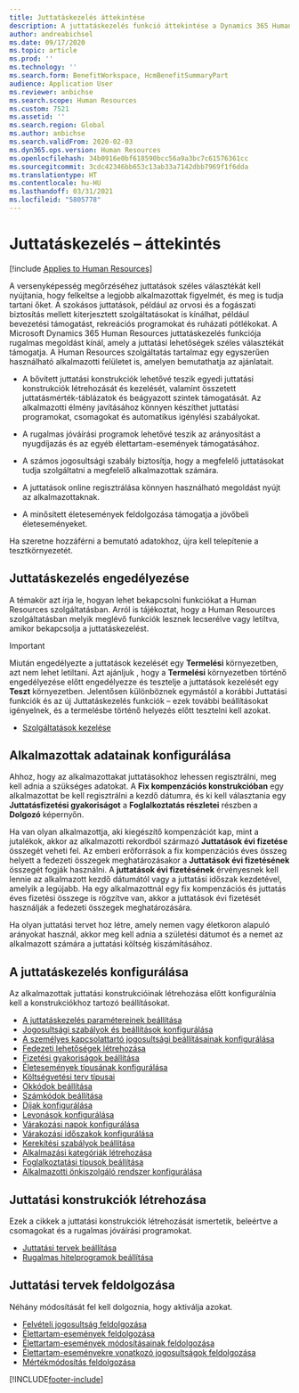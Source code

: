 ```yaml
---
title: Juttatáskezelés áttekintése
description: A juttatáskezelés funkció áttekintése a Dynamics 365 Human Resources alkalmazásban. Az alkalmazottak számára kiterjesztett juttatási lehetőségeket kínálhat könnyen használható online felületen.
author: andreabichsel
ms.date: 09/17/2020
ms.topic: article
ms.prod: ''
ms.technology: ''
ms.search.form: BenefitWorkspace, HcmBenefitSummaryPart
audience: Application User
ms.reviewer: anbichse
ms.search.scope: Human Resources
ms.custom: 7521
ms.assetid: ''
ms.search.region: Global
ms.author: anbichse
ms.search.validFrom: 2020-02-03
ms.dyn365.ops.version: Human Resources
ms.openlocfilehash: 34b0916e0bf618590bcc56a9a3bc7c61576361cc
ms.sourcegitcommit: 3cdc42346bb653c13ab33a7142dbb7969f1f6dda
ms.translationtype: HT
ms.contentlocale: hu-HU
ms.lasthandoff: 03/31/2021
ms.locfileid: "5805778"
---
```

# <a name="benefits-management-overview"></a>Juttatáskezelés – áttekintés

[!include [Applies to Human Resources](../includes/applies-to-hr.md)]

A versenyképesség megőrzéséhez juttatások széles választékát kell nyújtania, hogy felkeltse a legjobb alkalmazottak figyelmét, és meg is tudja tartani őket. A szokásos juttatások, például az orvosi és a fogászati biztosítás mellett kiterjesztett szolgáltatásokat is kínálhat, például bevezetési támogatást, rekreációs programokat és ruházati pótlékokat. A Microsoft Dynamics 365 Human Resources juttatáskezelés funkciója rugalmas megoldást kínál, amely a juttatási lehetőségek széles választékát támogatja. A Human Resources szolgáltatás tartalmaz egy egyszerűen használható alkalmazotti felületet is, amelyen bemutathatja az ajánlatait.

- A bővített juttatási konstrukciók lehetővé teszik egyedi juttatási konstrukciók létrehozását és kezelését, valamint összetett juttatásmérték-táblázatok és beágyazott szintek támogatását. Az alkalmazotti élmény javításához könnyen készíthet juttatási programokat, csomagokat és automatikus igénylési szabályokat.

- A rugalmas jóváírási programok lehetővé teszik az arányosítást a nyugdíjazás és az egyéb élettartam-események támogatásához.

- A számos jogosultsági szabály biztosítja, hogy a megfelelő juttatásokat tudja szolgáltatni a megfelelő alkalmazottak számára.

- A juttatások online regisztrálása könnyen használható megoldást nyújt az alkalmazottaknak.

- A minősített életesemények feldolgozása támogatja a jövőbeli életeseményeket.

Ha szeretne hozzáférni a bemutató adatokhoz, újra kell telepítenie a tesztkörnyezetét.

## <a name="enable-benefits-management"></a>Juttatáskezelés engedélyezése

A témakör azt írja le, hogyan lehet bekapcsolni funkciókat a Human Resources szolgáltatásban. Arról is tájékoztat, hogy a Human Resources szolgáltatásban melyik meglévő funkciók lesznek lecserélve vagy letiltva, amikor bekapcsolja a juttatáskezelést.

> [!IMPORTANT]
> Miután engedélyezte a juttatások kezelését egy **Termelési** környezetben, azt nem lehet letiltani. Azt ajánljuk , hogy a **Termelési** környezetben történő engedélyezése előtt engedélyezze és tesztelje a juttatások kezelését egy **Teszt** környezetben. Jelentősen különböznek egymástól a korábbi Juttatási funkciók és az új Juttatáskezelés funkciók – ezek további beállításokat igényelnek, és a termelésbe történő helyezés előtt tesztelni kell azokat.

- [Szolgáltatások kezelése](hr-admin-manage-features.md)

## <a name="configure-employee-information"></a>Alkalmazottak adatainak konfigurálása

Ahhoz, hogy az alkalmazottakat juttatásokhoz lehessen regisztrálni, meg kell adnia a szükséges adatokat. A **Fix kompenzációs konstrukcióban** egy alkalmazottat be kell regisztrálni a kezdő dátumra, és ki kell választania egy **Juttatásfizetési gyakoriságot** a **Foglalkoztatás részletei** részben a **Dolgozó** képernyőn.

Ha van olyan alkalmazottja, aki kiegészítő kompenzációt kap, mint a jutalékok, akkor az alkalmazotti rekordból származó **Juttatások évi fizetése** összegét veheti fel. Az emberi erőforrások a fix kompenzációs éves összeg helyett a fedezeti összegek meghatározásakor a **Juttatások évi fizetésének** összegét fogják használni. A **juttatások évi fizetésének** érvényesnek kell lennie az alkalmazott kezdő dátumától vagy a juttatási időszak kezdetével, amelyik a legújabb. Ha egy alkalmazottnál egy fix kompenzációs és juttatás éves fizetési összege is rögzítve van, akkor a juttatások évi fizetését használják a fedezeti összegek meghatározására.

Ha olyan juttatási tervet hoz létre, amely nemen vagy életkoron alapuló arányokat használ, akkor meg kell adnia a születési dátumot és a nemet az alkalmazott számára a juttatási költség kiszámításához.

## <a name="configure-benefits-management"></a>A juttatáskezelés konfigurálása

Az alkalmazottak juttatási konstrukcióinak létrehozása előtt konfigurálnia kell a konstrukciókhoz tartozó beállításokat.

- [A juttatáskezelés paramétereinek beállítása](hr-benefits-setup-parameters.md)
- [Jogosultsági szabályok és beállítások konfigurálása](hr-benefits-setup-eligibility-rules.md)
- [A személyes kapcsolattartó jogosultsági beállításainak konfigurálása](hr-benefits-setup-contact-eligibility-options.md)
- [Fedezeti lehetőségek létrehozása](hr-benefits-setup-coverage-options.md)
- [Fizetési gyakoriságok beállítása](hr-benefits-setup-payment-frequencies.md)
- [Életesemények típusának konfigurálása](hr-benefits-setup-life-event-types.md)
- [Költségvetési terv típusai](hr-benefits-setup-plan-types.md)
- [Okkódok beállítása](hr-benefits-setup-reason-codes.md)
- [Számkódok beállítása](hr-benefits-setup-tier-codes.md)
- [Díjak konfigurálása](hr-benefits-setup-rates.md)
- [Levonások konfigurálása](hr-benefits-setup-deductions.md)
- [Várakozási napok konfigurálása](hr-benefits-setup-waiting-days.md)
- [Várakozási időszakok konfigurálása](hr-benefits-setup-waiting-periods.md)
- [Kerekítési szabályok beállítása](hr-benefits-setup-rounding-rules.md)
- [Alkalmazási kategóriák létrehozása](hr-benefits-setup-employment-categories.md)
- [Foglalkoztatási típusok beállítása](hr-benefits-setup-employment-types.md)
- [Alkalmazotti önkiszolgáló rendszer konfigurálása](hr-benefits-setup-employee-self-service.md)

## <a name="create-benefit-plans"></a>Juttatási konstrukciók létrehozása

Ezek a cikkek a juttatási konstrukciók létrehozását ismertetik, beleértve a csomagokat és a rugalmas jóváírási programokat.

- [Juttatási tervek beállítása](hr-benefits-plans-setup.md)
- [Rugalmas hitelprogramok beállítása](hr-benefits-plans-flex-credit-programs.md)

## <a name="process-benefit-plans"></a>Juttatási tervek feldolgozása

Néhány módosítását fel kell dolgoznia, hogy aktiválja azokat.

- [Felvételi jogosultság feldolgozása](hr-benefits-process-enrollment-eligibility.md)
- [Élettartam-események feldolgozása](hr-benefits-process-life-events.md)
- [Élettartam-események módosításainak feldolgozása](hr-benefits-process-life-event-changes.md)
- [Élettartam-eseményekre vonatkozó jogosultságok feldolgozása](hr-benefits-process-life-event-eligibility.md)
- [Mértékmódosítás feldolgozása](hr-benefits-process-rate-changes.md)



[!INCLUDE[footer-include](../includes/footer-banner.md)]